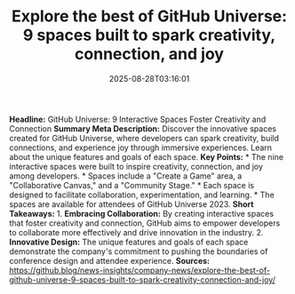 ﻿---
title: "Explore the best of GitHub Universe: 9 spaces built to spark creativity, connection, and joy"
date: "2025-08-28T03:16:01"
category: "Markets"
summary: ""
slug: "explore the best of github universe 9 spaces built to spark "
source_urls:
  - "https://github.blog/news-insights/company-news/explore-the-best-of-github-universe-9-spaces-built-to-spark-creativity-connection-and-joy/"
seo:
  title: "Explore the best of GitHub Universe: 9 spaces built to spark creativity, connection, and joy | Hash n Hedge"
  description: ""
  keywords: ["news", "markets", "brief"]
---
**Headline:** GitHub Universe: 9 Interactive Spaces Foster Creativity and Connection  **Summary Meta Description:** Discover the innovative spaces created for GitHub Universe, where developers can spark creativity, build connections, and experience joy through immersive experiences. Learn about the unique features and goals of each space.  **Key Points:**  * The nine interactive spaces were built to inspire creativity, connection, and joy among developers. * Spaces include a "Create a Game" area, a "Collaborative Canvas," and a "Community Stage." * Each space is designed to facilitate collaboration, experimentation, and learning. * The spaces are available for attendees of GitHub Universe 2023.  **Short Takeaways:**  1. **Embracing Collaboration:** By creating interactive spaces that foster creativity and connection, GitHub aims to empower developers to collaborate more effectively and drive innovation in the industry. 2. **Innovative Design:** The unique features and goals of each space demonstrate the company's commitment to pushing the boundaries of conference design and attendee experience.  **Sources:** https://github.blog/news-insights/company-news/explore-the-best-of-github-universe-9-spaces-built-to-spark-creativity-connection-and-joy/ 
